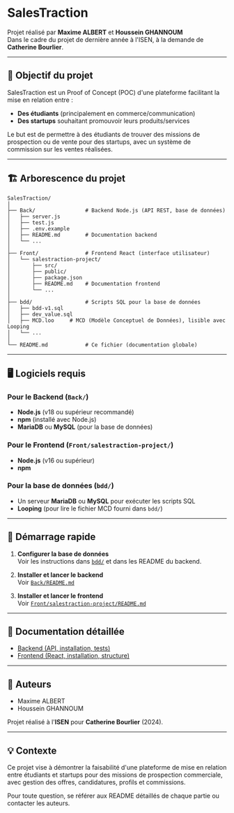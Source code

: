 # SalesTraction

Projet réalisé par **Maxime ALBERT** et **Houssein GHANNOUM**  
Dans le cadre du projet de dernière année à l'ISEN, à la demande de **Catherine Bourlier**.

---

## 🎯 Objectif du projet

SalesTraction est un Proof of Concept (POC) d'une plateforme facilitant la mise en relation entre :
- **Des étudiants** (principalement en commerce/communication)
- **Des startups** souhaitant promouvoir leurs produits/services

Le but est de permettre à des étudiants de trouver des missions de prospection ou de vente pour des startups, avec un système de commission sur les ventes réalisées.

---

## 🏗️ Arborescence du projet

```
SalesTraction/
│
├── Back/                # Backend Node.js (API REST, base de données)
│   ├── server.js
│   ├── test.js
│   ├── .env.example
│   ├── README.md        # Documentation backend
│   └── ...
│
├── Front/               # Frontend React (interface utilisateur)
│   └── salestraction-project/
│       ├── src/
│       ├── public/
│       ├── package.json
│       ├── README.md    # Documentation frontend
│       └── ...
│
├── bdd/                 # Scripts SQL pour la base de données
│   ├── bdd-v1.sql
│   ├── dev_value.sql
│   ├── MCD.loo     # MCD (Modèle Conceptuel de Données), lisible avec Looping
│   └── ...
│
└── README.md            # Ce fichier (documentation globale)
```

---

## 🖥️ Logiciels requis

### Pour le **Backend** (`Back/`)
- **Node.js** (v18 ou supérieur recommandé)
- **npm** (installé avec Node.js)
- **MariaDB** ou **MySQL** (pour la base de données)

### Pour le **Frontend** (`Front/salestraction-project/`)
- **Node.js** (v16 ou supérieur)
- **npm**

### Pour la **base de données** (`bdd/`)
- Un serveur **MariaDB** ou **MySQL** pour exécuter les scripts SQL
- **Looping** (pour lire le fichier MCD fourni dans `bdd/`)

---

## 🚦 Démarrage rapide

1. **Configurer la base de données**  
   Voir les instructions dans [`bdd/`](../bdd/) et dans les README du backend.

2. **Installer et lancer le backend**  
   Voir [`Back/README.md`](./Back/README.md)

3. **Installer et lancer le frontend**  
   Voir [`Front/salestraction-project/README.md`](./Front/salestraction-project/README.md)

---

## 📄 Documentation détaillée

- [Backend (API, installation, tests)](./Back/README.md)
- [Frontend (React, installation, structure)](./Front/salestraction-project/README.md)

---

## 👥 Auteurs

- Maxime ALBERT
- Houssein GHANNOUM

Projet réalisé à l'**ISEN** pour **Catherine Bourlier** (2024).

---

## 💡 Contexte

Ce projet vise à démontrer la faisabilité d'une plateforme de mise en relation entre étudiants et startups pour des missions de prospection commerciale, avec gestion des offres, candidatures, profils et commissions.

Pour toute question, se référer aux README détaillés de chaque partie ou contacter les auteurs.